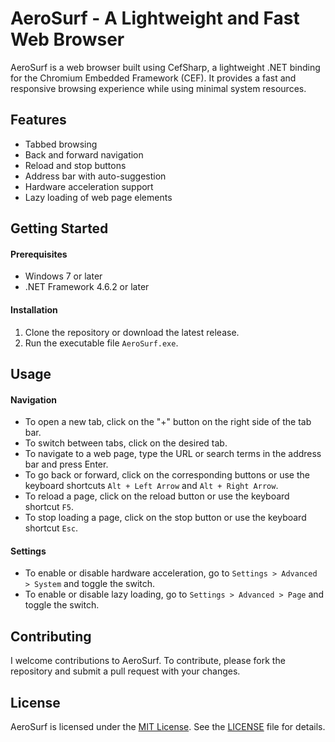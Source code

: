 # AeroSurf - A Lightweight and Fast Web Browser

AeroSurf is a web browser built using CefSharp, a lightweight .NET binding for the Chromium Embedded Framework (CEF). It provides a fast and responsive browsing experience while using minimal system resources.

## Features
- Tabbed browsing
- Back and forward navigation
- Reload and stop buttons
- Address bar with auto-suggestion
- Hardware acceleration support
- Lazy loading of web page elements

## Getting Started
#### Prerequisites
- Windows 7 or later
- .NET Framework 4.6.2 or later

#### Installation
1. Clone the repository or download the latest release.
2. Run the executable file `AeroSurf.exe`.

## Usage
#### Navigation
- To open a new tab, click on the "+" button on the right side of the tab bar.
- To switch between tabs, click on the desired tab.
- To navigate to a web page, type the URL or search terms in the address bar and press Enter.
- To go back or forward, click on the corresponding buttons or use the keyboard shortcuts `Alt + Left Arrow` and `Alt + Right Arrow`.
- To reload a page, click on the reload button or use the keyboard shortcut `F5`.
- To stop loading a page, click on the stop button or use the keyboard shortcut `Esc`.
#### Settings
- To enable or disable hardware acceleration, go to `Settings > Advanced > System` and toggle the switch.
- To enable or disable lazy loading, go to `Settings > Advanced > Page` and toggle the switch.

## Contributing
I welcome contributions to AeroSurf. To contribute, please fork the repository and submit a pull request with your changes.

## License
AeroSurf is licensed under the [MIT License](https://choosealicense.com/licenses/mit/). See the [LICENSE](LICENSE.md) file for details.
